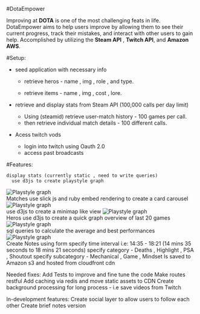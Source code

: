 #DotaEmpower



Improving at **DOTA** is one of the most challenging feats in life. DotaEmpower aims to help users improve by allowing them to see their current progress, track their mistakes, and interact with other users to gain help. Accomplished by utilizing the **Steam API** , **Twitch API**, and **Amazon AWS**.  

#Setup: 
* seed application with necessary info
    * retrieve heros - name , img , role , and type.<br>

    * retrieve items - name , img , cost , lore.<br>
  

* retrieve and display stats from Steam API (100,000 calls per day limit)<br>
    * Using (steamid) retrieve user-match history - 100 games per call.<br>
    * then retrieve individual match details - 100 different calls. 

* Acess twitch vods
    * login into twitch using Oauth 2.0 
    * access past broadcasts

<!--         ```HTTParty.get("https://api.steampowered.com/IDOTA2Match_570/GetMatchHistory/V001/?key=" + Rails.application.secrets.steam_api_key +  "&account_id=" + actual_user.steam_id)``` 
  ```fo.write open("http://cdn.dota2.com/apps/dota2/images/heroes/" + hero['name'] + "_full.png").read``` 
```fo.write open("http://cdn.dota2.com/apps/dota2/images/items/" + a).read```
-->
    
<!--          ```@recent_matches['result']['matches'].each do |game|
         begin
          @match_in_arr = game['match_id'].to_s
          @match = HTTParty.get('https://api.steampowered.com/IDOTA2Match_570/GetMatchDetails/V001/?match_id=' + @match_in_arr + '&key=' + Rails.application.secrets.steam_api_key)``` -->

#Features:


    display stats (currently static , need to write queries)
      use d3js to create playstyle graph
![Playstyle graph](/public/assets/readme/pic1.png?raw=true "Playstyle graph")        
      Matches
        use slick js and ruby embed rendering to create a card carousel
![Playstyle graph](/public/assets/readme/pic2.png?raw=true "Playstyle graph")        
        use d3js to create a minimap like view
![Playstyle graph](/public/assets/readme/pic3.png?raw=true "Playstyle graph")        
      Heros
        use d3js to create a quick graph overview of last 20 games
![Playstyle graph](/public/assets/readme/pic4.png?raw=true "Playstyle graph")        
        sql queries to calculate the average and best performances
![Playstyle graph](/public/assets/readme/pic5.png?raw=true "Playstyle graph")        
    Create Notes using form
      specify time interval i.e: 14:35 - 18:21 (14 mins 35 seconds to 18 mins 21 seconds)
      specify category - Deaths , Highlight , PSA , Shoutout
        specify subcategory - Mechanical , Game , Mindset
    Is saved to Amazon s3 and hosted from cloudfront cdn


Needed fixes:
  Add Tests to improve and fine tune the code
  Make routes restful
  Add caching via redis and move static assets to CDN
  Create background processing for long process - i.e save videos from Twitch

In-development features:
  Create social layer to allow users to follow each other
  Create brief notes version

